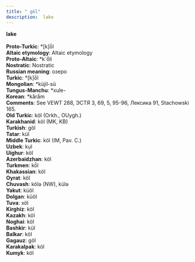 ```yaml
---
title: " göl"
description:  lake
---
```

<p data-pagefind-weight="0.5">
<strong> lake</strong><br><br>
<strong>Proto-Turkic</strong>:  *[k]ȫl<br>
<strong>Altaic etymology</strong>:  Altaic etymology<br>
<strong> Proto-Altaic</strong>:  *k`ṓli<br>
<strong>Nostratic</strong>:  Nostratic<br>
<strong>Russian meaning</strong>:  озеро<br>
<strong>Turkic</strong>:  *[k]ȫl<br>
<strong>Mongolian</strong>:  *küjil-sü<br>
<strong>Tungus-Manchu</strong>:  *xule-<br>
<strong>Korean</strong>:  *kằrắm<br>
<strong>Comments</strong>:  See VEWT 288, ЭСТЯ 3, 69, 5, 95-96, Лексика 91, Stachowski 165.<br>
<strong>Old Turkic</strong>:  köl (Orkh., OUygh.)<br>
<strong>Karakhanid</strong>:  köl (MK, KB)<br>
<strong>Turkish</strong>:  göl<br>
<strong>Tatar</strong>:  kül<br>
<strong>Middle Turkic</strong>:  köl (IM, Pav. C.)<br>
<strong>Uzbek</strong>:  kụl<br>
<strong>Uighur</strong>:  köl<br>
<strong>Azerbaidzhan</strong>:  köl<br>
<strong>Turkmen</strong>:  kȫl<br>
<strong>Khakassian</strong>:  köl<br>
<strong>Oyrat</strong>:  köl<br>
<strong>Chuvash</strong>:  kölǝ (NW), külǝ<br>
<strong>Yakut</strong>:  küöl<br>
<strong>Dolgan</strong>:  küöl<br>
<strong>Tuva</strong>:  xöl<br>
<strong>Kirghiz</strong>:  köl<br>
<strong>Kazakh</strong>:  köl<br>
<strong>Noghai</strong>:  köl<br>
<strong>Bashkir</strong>:  kül<br>
<strong>Balkar</strong>:  köl<br>
<strong>Gagauz</strong>:  göl<br>
<strong>Karakalpak</strong>:  köl<br>
<strong>Kumyk</strong>:  köl<br>

</p>
